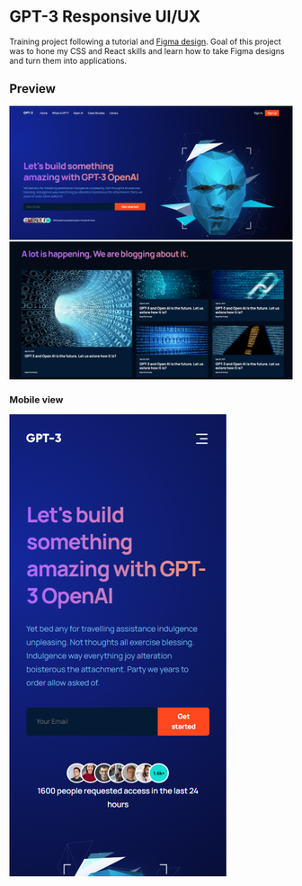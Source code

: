 # GPT-3 Responsive UI/UX

Training project following a tutorial and [Figma design](https://www.figma.com/file/lz9lLpFHMxHm2odnwM3R0z/gpt3?type=design&node-id=0-15&mode=design&t=yrOSgrl8j6Us5mfy-0). Goal of this project was to hone my CSS and React skills and learn how to take Figma designs and turn them into applications.

## Preview

<img src="src/assets/gpt3home.png"/>
<img src="src/assets/gpt3blog.png"/>

### Mobile view

<img src="src/assets/gpt3homemobile.png"/>
